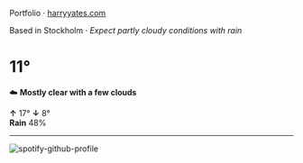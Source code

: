 Portfolio · [harryyates.com](https://harryyates.com)

<!-- WEATHER_START -->
Based in Stockholm · *Expect partly cloudy conditions with rain*

# 11°
☁️ **Mostly clear with a few clouds**

**↑** 17° **↓** 8°  
**Rain** 48%

---
<!-- WEATHER_END -->

<p align="left">
  <a>
    <img src="https://spotify-github-profile.kittinanx.com/api/view?uid=bigbello&cover_image=true&theme=natemoo-re&show_offline=true&background_color=121212&interchange=false&bar_color=53b14f&bar_color_cover=false" alt="spotify-github-profile">
  </a>
</p>